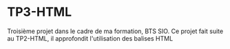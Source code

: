 # TP3-HTML
Troisième projet dans le cadre de ma formation, BTS SIO. Ce projet fait suite au TP2-HTML, il approfondit l'utilisation des balises HTML
